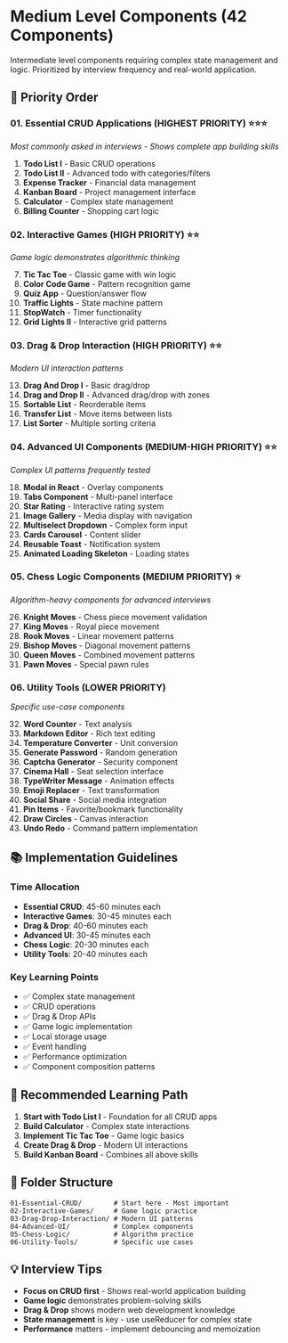 # Medium Level Components (42 Components)

Intermediate level components requiring complex state management and logic. Prioritized by interview frequency and real-world application.

## 🎯 Priority Order

### 01. Essential CRUD Applications (HIGHEST PRIORITY) ⭐⭐⭐

_Most commonly asked in interviews - Shows complete app building skills_

1. **Todo List I** - Basic CRUD operations
2. **Todo List II** - Advanced todo with categories/filters
3. **Expense Tracker** - Financial data management
4. **Kanban Board** - Project management interface
5. **Calculator** - Complex state management
6. **Billing Counter** - Shopping cart logic

### 02. Interactive Games (HIGH PRIORITY) ⭐⭐

_Game logic demonstrates algorithmic thinking_

7. **Tic Tac Toe** - Classic game with win logic
8. **Color Code Game** - Pattern recognition game
9. **Quiz App** - Question/answer flow
10. **Traffic Lights** - State machine pattern
11. **StopWatch** - Timer functionality
12. **Grid Lights II** - Interactive grid patterns

### 03. Drag & Drop Interaction (HIGH PRIORITY) ⭐⭐

_Modern UI interaction patterns_

13. **Drag And Drop I** - Basic drag/drop
14. **Drag and Drop II** - Advanced drag/drop with zones
15. **Sortable List** - Reorderable items
16. **Transfer List** - Move items between lists
17. **List Sorter** - Multiple sorting criteria

### 04. Advanced UI Components (MEDIUM-HIGH PRIORITY) ⭐⭐

_Complex UI patterns frequently tested_

18. **Modal in React** - Overlay components
19. **Tabs Component** - Multi-panel interface
20. **Star Rating** - Interactive rating system
21. **Image Gallery** - Media display with navigation
22. **Multiselect Dropdown** - Complex form input
23. **Cards Carousel** - Content slider
24. **Reusable Toast** - Notification system
25. **Animated Loading Skeleton** - Loading states

### 05. Chess Logic Components (MEDIUM PRIORITY) ⭐

_Algorithm-heavy components for advanced interviews_

26. **Knight Moves** - Chess piece movement validation
27. **King Moves** - Royal piece movement
28. **Rook Moves** - Linear movement patterns
29. **Bishop Moves** - Diagonal movement patterns
30. **Queen Moves** - Combined movement patterns
31. **Pawn Moves** - Special pawn rules

### 06. Utility Tools (LOWER PRIORITY)

_Specific use-case components_

32. **Word Counter** - Text analysis
33. **Markdown Editor** - Rich text editing
34. **Temperature Converter** - Unit conversion
35. **Generate Password** - Random generation
36. **Captcha Generator** - Security component
37. **Cinema Hall** - Seat selection interface
38. **TypeWriter Message** - Animation effects
39. **Emoji Replacer** - Text transformation
40. **Social Share** - Social media integration
41. **Pin Items** - Favorite/bookmark functionality
42. **Draw Circles** - Canvas interaction
43. **Undo Redo** - Command pattern implementation

## 📚 Implementation Guidelines

### Time Allocation

- **Essential CRUD**: 45-60 minutes each
- **Interactive Games**: 30-45 minutes each
- **Drag & Drop**: 40-60 minutes each
- **Advanced UI**: 30-45 minutes each
- **Chess Logic**: 20-30 minutes each
- **Utility Tools**: 20-40 minutes each

### Key Learning Points

- ✅ Complex state management
- ✅ CRUD operations
- ✅ Drag & Drop APIs
- ✅ Game logic implementation
- ✅ Local storage usage
- ✅ Event handling
- ✅ Performance optimization
- ✅ Component composition patterns

## 🚀 Recommended Learning Path

1. **Start with Todo List I** - Foundation for all CRUD apps
2. **Build Calculator** - Complex state interactions
3. **Implement Tic Tac Toe** - Game logic basics
4. **Create Drag & Drop** - Modern UI interactions
5. **Build Kanban Board** - Combines all above skills

## 📁 Folder Structure

```
01-Essential-CRUD/        # Start here - Most important
02-Interactive-Games/     # Game logic practice
03-Drag-Drop-Interaction/ # Modern UI patterns
04-Advanced-UI/           # Complex components
05-Chess-Logic/           # Algorithm practice
06-Utility-Tools/         # Specific use cases
```

## 💡 Interview Tips

- **Focus on CRUD first** - Shows real-world application building
- **Game logic** demonstrates problem-solving skills
- **Drag & Drop** shows modern web development knowledge
- **State management** is key - use useReducer for complex state
- **Performance** matters - implement debouncing and memoization
